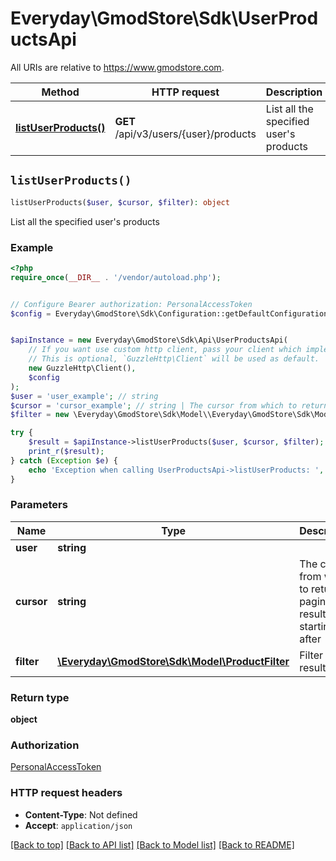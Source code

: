# Everyday\GmodStore\Sdk\UserProductsApi

All URIs are relative to https://www.gmodstore.com.

Method | HTTP request | Description
------------- | ------------- | -------------
[**listUserProducts()**](UserProductsApi.md#listUserProducts) | **GET** /api/v3/users/{user}/products | List all the specified user&#39;s products


## `listUserProducts()`

```php
listUserProducts($user, $cursor, $filter): object
```

List all the specified user's products

### Example

```php
<?php
require_once(__DIR__ . '/vendor/autoload.php');


// Configure Bearer authorization: PersonalAccessToken
$config = Everyday\GmodStore\Sdk\Configuration::getDefaultConfiguration()->setAccessToken('YOUR_ACCESS_TOKEN');


$apiInstance = new Everyday\GmodStore\Sdk\Api\UserProductsApi(
    // If you want use custom http client, pass your client which implements `GuzzleHttp\ClientInterface`.
    // This is optional, `GuzzleHttp\Client` will be used as default.
    new GuzzleHttp\Client(),
    $config
);
$user = 'user_example'; // string
$cursor = 'cursor_example'; // string | The cursor from which to return paginated results starting after
$filter = new \Everyday\GmodStore\Sdk\Model\\Everyday\GmodStore\Sdk\Model\ProductFilter(); // \Everyday\GmodStore\Sdk\Model\ProductFilter | Filter the results

try {
    $result = $apiInstance->listUserProducts($user, $cursor, $filter);
    print_r($result);
} catch (Exception $e) {
    echo 'Exception when calling UserProductsApi->listUserProducts: ', $e->getMessage(), PHP_EOL;
}
```

### Parameters

Name | Type | Description  | Notes
------------- | ------------- | ------------- | -------------
 **user** | **string**|  |
 **cursor** | **string**| The cursor from which to return paginated results starting after | [optional]
 **filter** | [**\Everyday\GmodStore\Sdk\Model\ProductFilter**](../Model/.md)| Filter the results | [optional]

### Return type

**object**

### Authorization

[PersonalAccessToken](../../README.md#PersonalAccessToken)

### HTTP request headers

- **Content-Type**: Not defined
- **Accept**: `application/json`

[[Back to top]](#) [[Back to API list]](../../README.md#endpoints)
[[Back to Model list]](../../README.md#models)
[[Back to README]](../../README.md)
